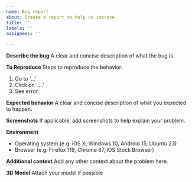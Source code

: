```yaml
---
name: Bug report
about: Create a report to help us improve
title: ''
labels: ''
assignees: ''

---
```


**Describe the bug**
A clear and concise description of what the bug is.

**To Reproduce**
Steps to reproduce the behavior:
1. Go to '...'
2. Click on '....'
4. See error

**Expected behavior**
A clear and concise description of what you expected to happen.

**Screenshots**
If applicable, add screenshots to help explain your problem.

**Environment**
- Operating system (e.g. iOS X, Windows 10, Android 15, Ubuntu 23)
- Browser (e.g. Firefox 119, Chrome 87, iOS Stock Browser)

**Additional context**
Add any other context about the problem here.

**3D Model**
Attach your model if possible
